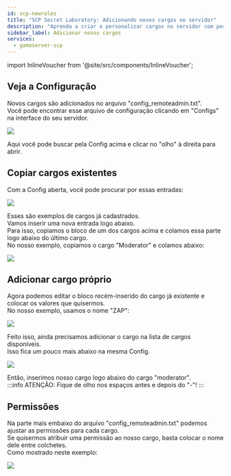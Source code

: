 ```yaml
---
id: scp-newroles
title: "SCP Secret Laboratory: Adicionando novos cargos no servidor"
description: "Aprenda a criar e personalizar cargos no servidor com permissões específicas para uma gestão remota eficaz → Saiba mais agora"
sidebar_label: Adicionar novos cargos
services:
  - gameserver-scp 
---
```


import InlineVoucher from '@site/src/components/InlineVoucher';

<InlineVoucher />

## Veja a Configuração
Novos cargos são adicionados no arquivo "config_remoteadmin.txt".  
Você pode encontrar esse arquivo de configuração clicando em "Configs" na interface do seu servidor.

![](https://screensaver01.zap-hosting.com/index.php/s/7JEE5gLDyF29mZR/preview)

Aqui você pode buscar pela Config acima e clicar no "olho" à direita para abrir.

## Copiar cargos existentes
Com a Config aberta, você pode procurar por essas entradas:

![](https://screensaver01.zap-hosting.com/index.php/s/tDBFmR5g44gxpp5/preview)

Esses são exemplos de cargos já cadastrados.  
Vamos inserir uma nova entrada logo abaixo.  
Para isso, copiamos o bloco de um dos cargos acima e colamos essa parte logo abaixo do último cargo.  
No nosso exemplo, copiamos o cargo "Moderator" e colamos abaixo:

![](https://screensaver01.zap-hosting.com/index.php/s/ELHDZCDcT6WDydJ/preview)

## Adicionar cargo próprio
Agora podemos editar o bloco recém-inserido do cargo já existente e colocar os valores que quisermos.  
No nosso exemplo, usamos o nome "ZAP":

![](https://screensaver01.zap-hosting.com/index.php/s/6gtEmbeBjP5A8zy/preview)

Feito isso, ainda precisamos adicionar o cargo na lista de cargos disponíveis.  
Isso fica um pouco mais abaixo na mesma Config.

![](https://screensaver01.zap-hosting.com/index.php/s/qNNKnwYaYSjy2XK/preview)

Então, inserimos nosso cargo logo abaixo do cargo "moderator".  
:::info
ATENÇÃO: Fique de olho nos espaços antes e depois do "-"!
:::

## Permissões
Na parte mais embaixo do arquivo "config_remoteadmin.txt" podemos ajustar as permissões para cada cargo.  
Se quisermos atribuir uma permissão ao nosso cargo, basta colocar o nome dele entre colchetes.  
Como mostrado neste exemplo:

![](https://screensaver01.zap-hosting.com/index.php/s/kRSiKjYyWsK2RD3/preview)


<InlineVoucher />
